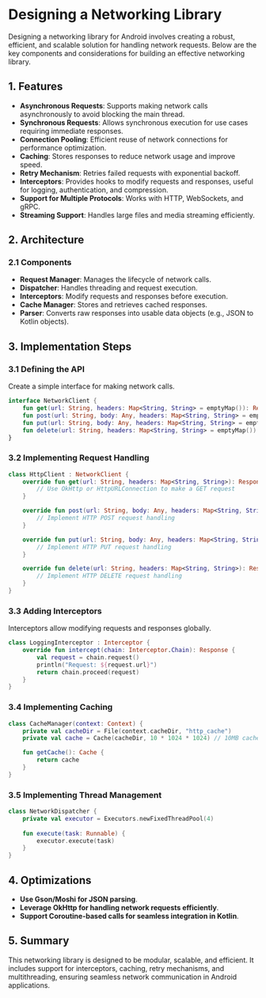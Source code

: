 # Designing a Networking Library

Designing a networking library for Android involves creating a robust, efficient, and scalable solution for handling network requests. Below are the key components and considerations for building an effective networking library.

## 1. Features
- **Asynchronous Requests**: Supports making network calls asynchronously to avoid blocking the main thread.
- **Synchronous Requests**: Allows synchronous execution for use cases requiring immediate responses.
- **Connection Pooling**: Efficient reuse of network connections for performance optimization.
- **Caching**: Stores responses to reduce network usage and improve speed.
- **Retry Mechanism**: Retries failed requests with exponential backoff.
- **Interceptors**: Provides hooks to modify requests and responses, useful for logging, authentication, and compression.
- **Support for Multiple Protocols**: Works with HTTP, WebSockets, and gRPC.
- **Streaming Support**: Handles large files and media streaming efficiently.

## 2. Architecture
### 2.1 Components
- **Request Manager**: Manages the lifecycle of network calls.
- **Dispatcher**: Handles threading and request execution.
- **Interceptors**: Modify requests and responses before execution.
- **Cache Manager**: Stores and retrieves cached responses.
- **Parser**: Converts raw responses into usable data objects (e.g., JSON to Kotlin objects).

## 3. Implementation Steps
### 3.1 Defining the API
Create a simple interface for making network calls.
```kotlin
interface NetworkClient {
    fun get(url: String, headers: Map<String, String> = emptyMap()): Response
    fun post(url: String, body: Any, headers: Map<String, String> = emptyMap()): Response
    fun put(url: String, body: Any, headers: Map<String, String> = emptyMap()): Response
    fun delete(url: String, headers: Map<String, String> = emptyMap()): Response
}
```

### 3.2 Implementing Request Handling
```kotlin
class HttpClient : NetworkClient {
    override fun get(url: String, headers: Map<String, String>): Response {
        // Use OkHttp or HttpURLConnection to make a GET request
    }

    override fun post(url: String, body: Any, headers: Map<String, String>): Response {
        // Implement HTTP POST request handling
    }

    override fun put(url: String, body: Any, headers: Map<String, String>): Response {
        // Implement HTTP PUT request handling
    }

    override fun delete(url: String, headers: Map<String, String>): Response {
        // Implement HTTP DELETE request handling
    }
}
```

### 3.3 Adding Interceptors
Interceptors allow modifying requests and responses globally.
```kotlin
class LoggingInterceptor : Interceptor {
    override fun intercept(chain: Interceptor.Chain): Response {
        val request = chain.request()
        println("Request: ${request.url}")
        return chain.proceed(request)
    }
}
```

### 3.4 Implementing Caching
```kotlin
class CacheManager(context: Context) {
    private val cacheDir = File(context.cacheDir, "http_cache")
    private val cache = Cache(cacheDir, 10 * 1024 * 1024) // 10MB cache

    fun getCache(): Cache {
        return cache
    }
}
```

### 3.5 Implementing Thread Management
```kotlin
class NetworkDispatcher {
    private val executor = Executors.newFixedThreadPool(4)
    
    fun execute(task: Runnable) {
        executor.execute(task)
    }
}
```

## 4. Optimizations
- **Use Gson/Moshi for JSON parsing**.
- **Leverage OkHttp for handling network requests efficiently**.
- **Support Coroutine-based calls for seamless integration in Kotlin**.

## 5. Summary
This networking library is designed to be modular, scalable, and efficient. It includes support for interceptors, caching, retry mechanisms, and multithreading, ensuring seamless network communication in Android applications.
